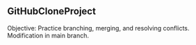 ## GitHubCloneProject

Objective: Practice branching, merging, and resolving conflicts.
Modification in main branch.
